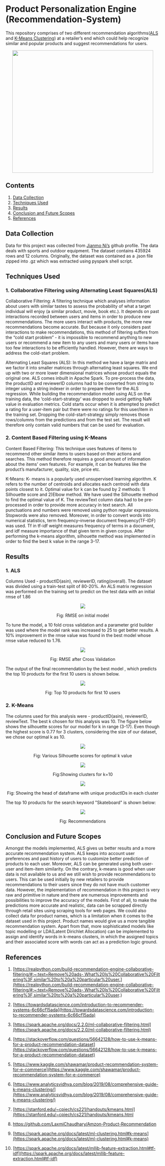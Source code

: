 # Product Personalization Engine (Recommendation-System)
This repository comprises of two different recommendation algorithms([ALS](https://github.com/krishangi-deka/Recommendation-System-for-Products#collaborative-filtering-using-alternating-least-squaresals) and [K-Means Clustering](https://github.com/krishangi-deka/Recommendation-System-for-Products#content-based-filtering-using-k-means)) at a retailer’s end which could help recognize similar and popular products and suggest recommendations for users.

<p align="center">
  <img width="460" height="400" src="https://github.com/krishangi-deka/Recommendation-System-for-Products/blob/main/images/Recc%20System.jpg">
</p>

## Contents
1. [Data Collection](https://github.com/krishangi-deka/Recommendation-System-for-Products#data-collection)
2. [Techniques Used](https://github.com/krishangi-deka/Recommendation-System-for-Products#techniques-used)
3. [Results](https://github.com/krishangi-deka/Recommendation-System-for-Products#results)
4. [Conclusion and Future Scopes](https://github.com/krishangi-deka/Recommendation-System-for-Products#conclusion-and-future-scopes)
5. [References](https://github.com/krishangi-deka/Recommendation-System-for-Products#references)

## Data Collection
Data for this project was collected from [Jianmo Ni’s](https://nijianmo.github.io/amazon/index.html) github profile. The data deals with sports and outdoor equipment. The dataset contains 435924 rows and 12 columns. Originally, the dataset was contained as a .json file zipped into .gz which was extracted using pyspark shell script.

## Techniques Used
### 1. Collaborative Filtering using Alternating Least Squares(ALS) 

Collaborative Filtering:  A filtering technique which analyses information about users with similar tastes to assess the probability of what a target individual will enjoy (a similar product, movie, book etc.). It depends on past interactions recorded between users and items in order to produce new recommendations. The more users interact with products, the more new recommendations become accurate. But because it only considers past interactions to make recommendations, this method of filtering suffers from the “cold start problem” - it is impossible to recommend anything to new users or recommend a new item to any users and many users or items have too few interactions to be efficiently handled. However, there are ways to address the cold-start problem.

Alternating Least Squares (ALS): In this method we have a large matrix and we factor it into smaller matrices through alternating least squares. We end up with two or more lower dimensional matrices whose product equals the original one. ALS comes inbuilt in Apache Spark.
To pre-process the data, the productID and reviewerID columns had to be converted from string to integer using a string indexer in order to prepare them for the ALS regression. While building the recommendation model using ALS on the training data, the ‘cold-start-strategy’ was dropped to avoid getting NaN value in evaluation metrics. Cold starts occur when it is attempted to predict a rating for a user-item pair but there were no ratings for this user/item in the training set. Dropping the cold-start-strategy simply removes those rows/columns from the predictions and from the test set. The result will therefore only contain valid numbers that can be used for evaluation.  

### 2. Content Based Filtering using K-Means

Content Based Filtering: This technique uses features of items to recommend other similar items to users based on their actions and searches. This method therefore requires a good amount of information about the items' own features. For example, it can be features like the product’s manufacturer, quality, size, price etc.

K-Means: K- means is a popularly used unsupervised learning algorithm. K refers to the number of centroids and allocates each centroid with data points closest to it. Optimal value for k can be found by 2 methods: 1) Silhouette score and 2)Elbow method. We have used the Silhouette method to find the optimal value of K.
The reviewText column data had to be pre-processed in order to provide more accuracy in text search. All punctuations and numbers were removed using python regular expressions. Stopwords were also removed. Moreover, in order to convert words into numerical statistics, term frequency–inverse document frequency(TF-IDF) was used. Tf in tf-idf weight measures frequency of terms in a document, and idf measure importance of that given term in given corpus. After performing the k-means algorithm, silhouette method was implemented in order to find the best k value in the range 3-17.     

## Results
### 1. ALS 
Columns Used - productID(asin), reviewerID, rating(overall). 
The dataset was divided using a train-test split of 80-20%. An ALS matrix regression was performed on the training set to predict on the test data with an initial rmse of 1.86
<p align="center">
  <img src="https://github.com/krishangi-deka/Recommendation-System-for-Products/blob/main/images/initial_rmse.jpg">
</p>
<p align="center">Fig: RMSE on initial model</p>

To tune the model, a 10 fold cross validation and a parameter grid builder was used where the model rank was increased to 25 to get better results. A 10% improvement in the rmse value was found in the best model whose rmse value reduced to 1.76.
<p align="center">
  <img src="https://github.com/krishangi-deka/Recommendation-System-for-Products/blob/main/images/final_rmse.jpg">
</p>
<p align="center">Fig: RMSE after Cross Validation</p>

The output of the final recommendation by the best model , which predicts the top 10 products for the first 10 users is shown below.  
<p align="center">
  <img src="https://github.com/krishangi-deka/Recommendation-System-for-Products/blob/main/images/top10als.jpg">
</p>
<p align="center">Fig: Top 10 products for first 10 users</p>

### 2. K-Means
The columns used for this analysis were - productID(asin), reviewerID, reviewText. The best k chosen for this analysis was 10. The figure below shows the silhouette scores for our model for k in range (3-17). Even though the highest score is 0.77 for 3 clusters, considering the size of our dataset, we chose our optimal k as 10.  

<p align="center">
  <img src="https://github.com/krishangi-deka/Recommendation-System-for-Products/blob/main/images/silhoutte.jpg">
</p>
<p align="center">Fig: Various Silhouette scores for optimal k value</p>

<p align="center">
  <img src="https://github.com/krishangi-deka/Recommendation-System-for-Products/blob/main/images/cluster10.jpg">
</p>
<p align="center">Fig:Showing clusters for k=10</p>

<p align="center">
  <img src="https://github.com/krishangi-deka/Recommendation-System-for-Products/blob/main/images/cluster_head.jpg">
</p>
<p align="center">Fig: Showing the head of dataframe with unique productIDs in each cluster</p>

The top 10 products for the search keyword "Skateboard" is shown below:
<p align="center">
  <img src="https://github.com/krishangi-deka/Recommendation-System-for-Products/blob/main/images/top10kmeans.jpg">
</p>
<p align="center">Fig: Recommendations</p>

## Conclusion and Future Scopes
Amongst the models implemented, ALS gives us better results and a more accurate recommendation system. ALS keeps into account user preferences and past history of users to customize better prediction of products to each user. Moreover, ALS can be generated using both user-user and item-item similarity. On the contrary, k-means is good when user data is not available to us and we still wish to provide recommendations to users. This can be used initially by new retailers to provide recommendations to their users since they do not have much customer data.
However, the implementation of recommendation in this project is very raw and primitive in nature and there are numerous improvements and possibilities to improve the accuracy of the models. First of all, to make the predictions more accurate and realistic, data can be scrapped directly through retail sites using scraping tools for web pages. We could also collect data for product names, which is a limitation when it comes to the dataset used in this project. Product names would give us a more tangible recommendation system. Apart from that, more sophisticated models like topic modelling or LDA(Latent Dirichlet Allocation) can be implemented to assign and identify words in k-means clusters, in which the assigned topics and their associated score with words can act as a prediction logic ground.      

## References
1. [https://realpython.com/build-recommendation-engine-collaborative-filtering/#:~:text=Remove%20ads-,What%20Is%20Collaborative%20Filtering%3F,similar%20to%20a%20particular%20user.](https://realpython.com/build-recommendation-engine-collaborative-filtering/#:~:text=Remove%20ads-,What%20Is%20Collaborative%20Filtering%3F,similar%20to%20a%20particular%20user.) 

2. [https://towardsdatascience.com/introduction-to-recommender-systems-6c66cf15ada](https://towardsdatascience.com/introduction-to-recommender-systems-6c66cf15ada) 

3. [https://spark.apache.org/docs/2.2.0/ml-collaborative-filtering.html](https://spark.apache.org/docs/2.2.0/ml-collaborative-filtering.html)

4. [https://stackoverflow.com/questions/56642128/how-to-use-k-means-for-a-product-recommendation-dataset](https://stackoverflow.com/questions/56642128/how-to-use-k-means-for-a-product-recommendation-dataset)

5. [https://www.kaggle.com/shawamar/product-recommendation-system-for-e-commerce](https://www.kaggle.com/shawamar/product-recommendation-system-for-e-commerce) 

6. [https://www.analyticsvidhya.com/blog/2019/08/comprehensive-guide-k-means-clustering/](https://www.analyticsvidhya.com/blog/2019/08/comprehensive-guide-k-means-clustering/)

7. [https://stanford.edu/~cpiech/cs221/handouts/kmeans.html](https://stanford.edu/~cpiech/cs221/handouts/kmeans.html

8. [https://github.com/LaxmiChaudhary/Amzon-Product-Recommendation ](https://github.com/LaxmiChaudhary/Amzon-Product-Recommendation)

9. [https://spark.apache.org/docs/latest/ml-clustering.html#k-means](https://spark.apache.org/docs/latest/ml-clustering.html#k-means)

10. [https://spark.apache.org/docs/latest/mllib-feature-extraction.html#tf-idf](https://spark.apache.org/docs/latest/mllib-feature-extraction.html#tf-idf) 
